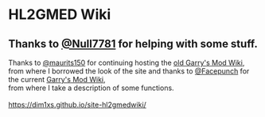 # HL2GMED Wiki
## Thanks to [@Null7781](https://github.com/Null7781) for helping with some stuff. <br>
Thanks to [@maurits150](https://github.com/maurits150/) for continuing hosting the [old Garry's Mod Wiki](https://maurits.tv/data/garrysmod/wiki/wiki.garrysmod.com/index4875.html), <br>
from where I borrowed the look of the site and thanks to [@Facepunch](https://github.com/Facepunch) for the current [Garry's Mod Wiki](https://wiki.facepunch.com/gmod/), <br>
from where I take a description of some functions.<br>
<br>
https://dim1xs.github.io/site-hl2gmedwiki/
<br>
